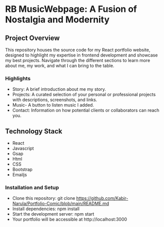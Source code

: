 # RB MusicWebpage: A Fusion of Nostalgia and Modernity

## Project Overview

This repository houses the source code for my React portfolio website, designed to highlight my expertise in frontend development and showcase my best projects. Navigate through the different sections to learn more about me, my work, and what I can bring to the table.

### Highlights

- Story: A brief introduction about me my story.
- Projects: A curated selection of your personal or professional projects with descriptions, screenshots, and links.
- Music-  A button to listen music I added.
- Contact: Information on how potential clients or collaborators can reach you.

## Technology Stack

- React
- Javascript
- Gsap
- Html
- CSS
- Bootstrap
- Emailjs

### Installation and Setup

- Clone this repository: git clone https://github.com/Kabir-Narula/Portfolio-Comic/blob/main/README.md
- Install dependencies: npm install
- Start the development server: npm start
- Your portfolio will be accessible at http://localhost:3000




